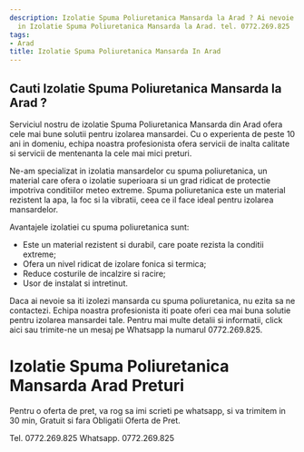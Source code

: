 ```yaml
---
description: Izolatie Spuma Poliuretanica Mansarda la Arad ? Ai nevoie de un profesionist
  in Izolatie Spuma Poliuretanica Mansarda la Arad. tel. 0772.269.825
tags:
- Arad
title: Izolatie Spuma Poliuretanica Mansarda In Arad
---
```



## Cauti Izolatie Spuma Poliuretanica Mansarda la Arad ?

Serviciul nostru de izolatie Spuma Poliuretanica Mansarda din Arad ofera cele mai bune solutii pentru izolarea mansardei. Cu o experienta de peste 10 ani in domeniu, echipa noastra profesionista ofera servicii de inalta calitate si servicii de mentenanta la cele mai mici preturi.

Ne-am specializat in izolatia mansardelor cu spuma poliuretanica, un material care ofera o izolatie superioara si un grad ridicat de protectie impotriva conditiilor meteo extreme. Spuma poliuretanica este un material rezistent la apa, la foc si la vibratii, ceea ce il face ideal pentru izolarea mansardelor.

Avantajele izolatiei cu spuma poliuretanica sunt:
- Este un material rezistent si durabil, care poate rezista la conditii extreme;
- Ofera un nivel ridicat de izolare fonica si termica;
- Reduce costurile de incalzire si racire;
- Usor de instalat si intretinut.

Daca ai nevoie sa iti izolezi mansarda cu spuma poliuretanica, nu ezita sa ne contactezi. Echipa noastra profesionista iti poate oferi cea mai buna solutie pentru izolarea mansardei tale. Pentru mai multe detalii si informatii, click aici sau trimite-ne un mesaj pe Whatsapp la numarul 0772.269.825.

# Izolatie Spuma Poliuretanica Mansarda Arad Preturi
Pentru o oferta de pret, va rog sa imi scrieti pe whatsapp, si va trimitem in 30 min, Gratuit si fara Obligatii Oferta de Pret.

Tel. 0772.269.825
Whatsapp. 0772.269.825